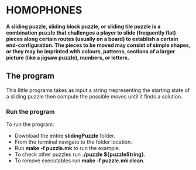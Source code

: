 <h1>HOMOPHONES</h1>
<section>
<p><strong>
A sliding puzzle, sliding block puzzle, or sliding tile puzzle is a combination puzzle that challenges a player to slide (frequently flat) pieces along certain routes (usually on a board) to establish a certain end-configuration. The pieces to be moved may consist of simple shapes, or they may be imprinted with colours, patterns, sections of a larger picture (like a jigsaw puzzle), numbers, or letters.    </strong>
</p>
<h2>The program</h2>
<p>
    This little programs takes as input a string rrepresenting the starting state of a sliding puzzle then compute the possible moves until it finds a solution.
</p>
</section>
<section>
<h3>Run the program</h3>
<p>To run the program:</p>
<ul>
    <li>Download the entire <strong>slidingPuzzle</strong> folder.</li>
    <li>From the terminal navigate to the folder location.</li>
    <li>Run <strong> make -f puzzle.mk</strong> to run the example.</li> 
    <li>To check other puzzles run <strong>./puzzle ${puzzleString}</strong>. <br/>
    <li>To remove executables run <strong>make -f puzzle.mk clean</strong>. <br/>
    </li>
</ul>
</section>